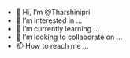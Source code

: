 - 👋 Hi, I’m @Tharshinipri
- 👀 I’m interested in ...
- 🌱 I’m currently learning ...
- 💞️ I’m looking to collaborate on ...
- 📫 How to reach me ...

<!---
Tharshinipri/Tharshinipri is a ✨ special ✨ repository because its `README.md` (this file) appears on your GitHub profile.
You can click the Preview link to take a look at your changes.
--->

